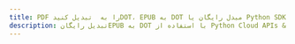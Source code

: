 ---title: PDF را به  تبدیل کنیدDOT، EPUB به DOT مبدل رایگان یا Python SDKdescription: تبدیل رایگانEPUB به DOT با استفاده از Python Cloud APIs & SDK همچنین اسناد PDF را در Cloud ایجاد، ویرایش و رندر کنید.---